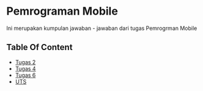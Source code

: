# Pemrograman Mobile

Ini merupakan kumpulan jawaban - jawaban dari tugas Pemrogrman Mobile

## Table Of Content

- [Tugas 2](/tugas2/)
- [Tugas 4](/tugas4/)
- [Tugas 6](/tugas6/)
- [UTS](/uts/)
